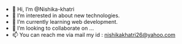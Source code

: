- 👋 Hi, I’m @Nishika-khatri
- 👀 I’m interested in about new technologies.
- 🌱 I’m currently learning web development.
- 💞️ I’m looking to collaborate on ...
- 📫 You can reach me via mail my id : nishikakhatri26@yahoo.com

<!---
Nishika-khatri/Nishika-khatri is a ✨ special ✨ repository because its `README.md` (this file) appears on your GitHub profile.
You can click the Preview link to take a look at your changes.
--->
